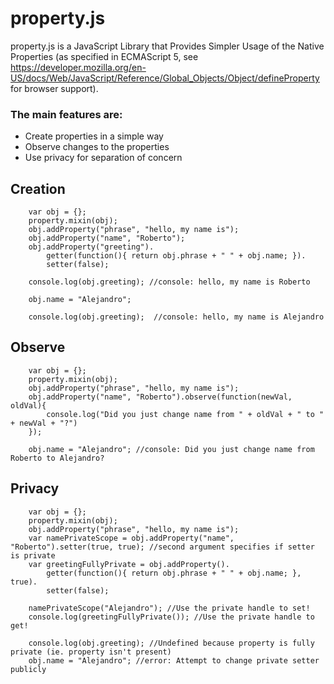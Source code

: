 property.js
===========

property.js is a JavaScript Library that Provides Simpler Usage of the Native Properties (as specified in ECMAScript 5, see https://developer.mozilla.org/en-US/docs/Web/JavaScript/Reference/Global_Objects/Object/defineProperty for browser support).

### The main features are:
 * Create properties in a simple way
 * Observe changes to the properties
 * Use privacy for separation of concern

## Creation
		var obj = {};
		property.mixin(obj);
		obj.addProperty("phrase", "hello, my name is");
		obj.addProperty("name", "Roberto");
		obj.addProperty("greeting").
			getter(function(){ return obj.phrase + " " + obj.name; }).
			setter(false);

		console.log(obj.greeting); //console: hello, my name is Roberto

		obj.name = "Alejandro";

		console.log(obj.greeting);	//console: hello, my name is Alejandro

## Observe
		var obj = {};
		property.mixin(obj);
		obj.addProperty("phrase", "hello, my name is");
		obj.addProperty("name", "Roberto").observe(function(newVal, oldVal){
			console.log("Did you just change name from " + oldVal + " to " + newVal + "?")
		});

		obj.name = "Alejandro"; //console: Did you just change name from Roberto to Alejandro?

## Privacy
		var obj = {};
		property.mixin(obj);
		obj.addProperty("phrase", "hello, my name is");
		var namePrivateScope = obj.addProperty("name", "Roberto").setter(true, true); //second argument specifies if setter is private
		var greetingFullyPrivate = obj.addProperty().
			getter(function(){ return obj.phrase + " " + obj.name; }, true).
			setter(false);

		namePrivateScope("Alejandro"); //Use the private handle to set!
		console.log(greetingFullyPrivate()); //Use the private handle to get!

		console.log(obj.greeting); //Undefined because property is fully private (ie. property isn't present)
		obj.name = "Alejandro"; //error: Attempt to change private setter publicly